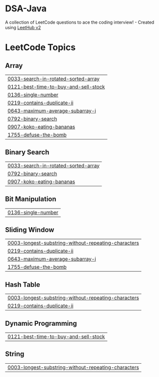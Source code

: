 # DSA-Java
A collection of LeetCode questions to ace the coding interview! - Created using [LeetHub v2](https://github.com/arunbhardwaj/LeetHub-2.0)

<!---LeetCode Topics Start-->
# LeetCode Topics
## Array
|  |
| ------- |
| [0033-search-in-rotated-sorted-array](https://github.com/Vivekkalmorge/DSA-Java/tree/master/0033-search-in-rotated-sorted-array) |
| [0121-best-time-to-buy-and-sell-stock](https://github.com/Vivekkalmorge/DSA-Java/tree/master/0121-best-time-to-buy-and-sell-stock) |
| [0136-single-number](https://github.com/Vivekkalmorge/DSA-Java/tree/master/0136-single-number) |
| [0219-contains-duplicate-ii](https://github.com/Vivekkalmorge/DSA-Java/tree/master/0219-contains-duplicate-ii) |
| [0643-maximum-average-subarray-i](https://github.com/Vivekkalmorge/DSA-Java/tree/master/0643-maximum-average-subarray-i) |
| [0792-binary-search](https://github.com/Vivekkalmorge/DSA-Java/tree/master/0792-binary-search) |
| [0907-koko-eating-bananas](https://github.com/Vivekkalmorge/DSA-Java/tree/master/0907-koko-eating-bananas) |
| [1755-defuse-the-bomb](https://github.com/Vivekkalmorge/DSA-Java/tree/master/1755-defuse-the-bomb) |
## Binary Search
|  |
| ------- |
| [0033-search-in-rotated-sorted-array](https://github.com/Vivekkalmorge/DSA-Java/tree/master/0033-search-in-rotated-sorted-array) |
| [0792-binary-search](https://github.com/Vivekkalmorge/DSA-Java/tree/master/0792-binary-search) |
| [0907-koko-eating-bananas](https://github.com/Vivekkalmorge/DSA-Java/tree/master/0907-koko-eating-bananas) |
## Bit Manipulation
|  |
| ------- |
| [0136-single-number](https://github.com/Vivekkalmorge/DSA-Java/tree/master/0136-single-number) |
## Sliding Window
|  |
| ------- |
| [0003-longest-substring-without-repeating-characters](https://github.com/Vivekkalmorge/DSA-Java/tree/master/0003-longest-substring-without-repeating-characters) |
| [0219-contains-duplicate-ii](https://github.com/Vivekkalmorge/DSA-Java/tree/master/0219-contains-duplicate-ii) |
| [0643-maximum-average-subarray-i](https://github.com/Vivekkalmorge/DSA-Java/tree/master/0643-maximum-average-subarray-i) |
| [1755-defuse-the-bomb](https://github.com/Vivekkalmorge/DSA-Java/tree/master/1755-defuse-the-bomb) |
## Hash Table
|  |
| ------- |
| [0003-longest-substring-without-repeating-characters](https://github.com/Vivekkalmorge/DSA-Java/tree/master/0003-longest-substring-without-repeating-characters) |
| [0219-contains-duplicate-ii](https://github.com/Vivekkalmorge/DSA-Java/tree/master/0219-contains-duplicate-ii) |
## Dynamic Programming
|  |
| ------- |
| [0121-best-time-to-buy-and-sell-stock](https://github.com/Vivekkalmorge/DSA-Java/tree/master/0121-best-time-to-buy-and-sell-stock) |
## String
|  |
| ------- |
| [0003-longest-substring-without-repeating-characters](https://github.com/Vivekkalmorge/DSA-Java/tree/master/0003-longest-substring-without-repeating-characters) |
<!---LeetCode Topics End-->